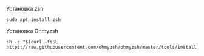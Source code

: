 Установка zsh
```shell
sudo apt install zsh
```
Установка Ohmyzsh
```shell
sh -c "$(curl -fsSL https://raw.githubusercontent.com/ohmyzsh/ohmyzsh/master/tools/install.sh)"
```
